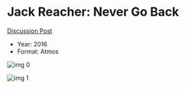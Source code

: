 # Jack Reacher: Never Go Back

[Discussion Post](https://www.avsforum.com/threads/bass-eq-for-filtered-movies.2995212/post-56819496)

* Year: 2016
* Format: Atmos

![img 0](https://fanart.tv/fanart/movies/343611/moviethumb/jack-reacher-never-go-back-5812537f0e74b.jpg)

![img 1](https://i.imgur.com/kOdPeTU.png)


